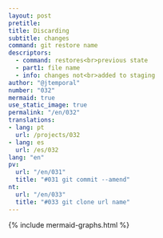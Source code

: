 ```yaml
---
layout: post
pretitle:
title: Discarding
subtitle: changes
command: git restore name
descriptors:
  - command: restores<br>previous state
  - part1: file name
  - info: changes not<br>added to staging
author: "@jtemporal"
number: "032"
mermaid: true
use_static_image: true
permalink: "/en/032"
translations:
- lang: pt
  url: /projects/032
- lang: es
  url: /es/032
lang: "en"
pv:
  url: "/en/031"
  title: "#031 git commit --amend"
nt:
  url: "/en/033"
  title: "#033 git clone url name"
---
```


{% include mermaid-graphs.html %}
